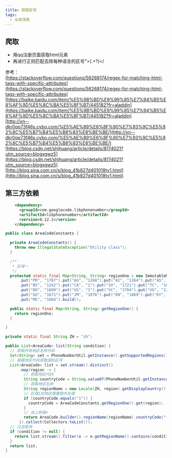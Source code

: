 ```yaml
---
title: 获取区号
tags:
  - 业务场景
---
```

## 爬取
- 用qq注册页面获取html元素
- 再进行正则匹配去除每种语言的区号">(.+?)<\/  

参考：  
[https://stackoverflow.com/questions/56268174/regex-for-matching-html-tags-with-specific-attributes](https://stackoverflow.com/questions/56268174/regex-for-matching-html-tags-with-specific-attributes)    
[https://baike.baidu.com/item/%E5%9B%BD%E9%99%85%E7%94%B5%E8%AF%9D%E5%8C%BA%E5%8F%B7/445182?fr=aladdin](https://baike.baidu.com/item/%E5%9B%BD%E9%99%85%E7%94%B5%E8%AF%9D%E5%8C%BA%E5%8F%B7/445182?fr=aladdin)  
[http://xn--dkr0qp73f46s.cybo.com/%E5%AE%89%E6%8F%90%E7%93%9C%E5%92%8C%E5%B7%B4%E5%B8%83%E8%BE%BE/](http://xn--dkr0qp73f46s.cybo.com/%E5%AE%89%E6%8F%90%E7%93%9C%E5%92%8C%E5%B7%B4%E5%B8%83%E8%BE%BE/)  
[https://blog.csdn.net/shjhuang/article/details/8174021?utm_source=blogxgwz5](https://blog.csdn.net/shjhuang/article/details/8174021?utm_source=blogxgwz5)
[http://blog.sina.com.cn/s/blog_41b827d401018ty1.html](http://blog.sina.com.cn/s/blog_41b827d401018ty1.html)  


## 第三方依赖
```xml
    <dependency>
      <groupId>com.googlecode.libphonenumber</groupId>
      <artifactId>libphonenumber</artifactId>
      <version>8.12.1</version>
    </dependency>
```
```java
public class AreaCodeConstants {

  private AreaCodeConstants() {
    throw new IllegalStateException("Utility class");
  }

  /**
   * 区域一
   */
  protected static final Map<String, String> regionOne = new ImmutableMap.Builder<String, String>()
      .put("PR", "1787").put("AG", "1268").put("AI", "1264").put("AS", "1684").put("BB", "1246").put("BM", "1441")
      .put("BS", "1242").put("CA", "1").put("SX", "1721").put("TC", "1649").put("TT", "1868").put("DM", "1767")
      .put("DO", "1809").put("US", "1").put("VC", "1784").put("VG", "1284").put("VI", "1340").put("GD", "1473")
      .put("GU", "1671").put("JM", "1876").put("KN", "1869").put("KY", "1345").put("LC", "1758").put("MP", "1670")
      .put("MS", "1664").build();

  public static final Map<String, String> getRegionOne() {
    return regionOne;
  }

}
```
```java
private static final String ZH = "zh";

public List<AreaCode> list(String condition) {
  // 获取所有地区名称代码
  Set<String> set = PhoneNumberUtil.getInstance().getSupportedRegions();
  // 根据地区代码获取国际区号
  List<AreaCode> list = set.stream().distinct()
      .map(region -> {
        // 获取地区代码
        String countryCode = String.valueOf(PhoneNumberUtil.getInstance().getCountryCodeForRegion(region.toUpperCase()));
        // 获取地区名称
        String regionName = new Locale(ZH, region).getDisplayCountry();
        // 区域1的地区需要额外处理
        if (countryCode.equals("1")) {
          countryCode = AreaCodeConstants.getRegionOne().get(region);
        }
        // 加上前缀+
        return AreaCode.builder().regionName(regionName).countryCode("+" + countryCode).build();
      }).collect(Collectors.toList());
  // 过滤查询
  if (condition != null) {
    return list.stream().filter(o -> o.getRegionName().contains(condition)).collect(Collectors.toList());
  }
  return list;
}
```